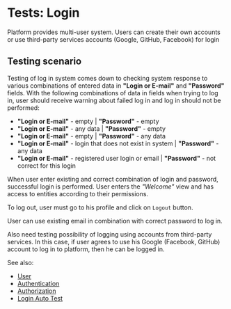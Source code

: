 <!-- TITLE: Tests: Login -->
<!-- SUBTITLE: -->

# Tests: Login

Platform provides multi-user system. Users can create their own accounts or use third-party services accounts (Google,
GitHub, Facebook) for login

## Testing scenario

Testing of log in system comes down to checking system response to various combinations of entered data in **"Login or
E-mail"** and **"Password"** fields. With the following combinations of data in fields when trying to log in, user
should receive warning about failed log in and log in should not be performed:

* **"Login or E-mail"** - empty | **"Password"** - empty
* **"Login or E-mail"** - any data | **"Password"** - empty
* **"Login or E-mail"** - empty | **"Password"** - any data
* **"Login or E-mail"** - login that does not exist in system | **"Password"** - any data
* **"Login or E-mail"** - registered user login or email | **"Password"** - not correct for this login

When user enter existing and correct combination of login and password, successful login is performed. User enters
the *"Welcome"* view and has access to entities according to their permissions.

To log out, user must go to his profile and click on ```Logout``` button.

User can use existing email in combination with correct password to log in.

Also need testing possibility of logging using accounts from third-party services. In this case, if user agrees to use
his Google (Facebook, GitHub) account to log in to platform, then he can be logged in.

See also:

* [User](../../govern/access-control/users-and-groups#users)
* [Authentication](../../govern/access-control/access-control.md#authentication)
* [Authorization](../../govern/access-control/access-control.md#authorization)
* [Login Auto Test](../selenium/login-test.side)

